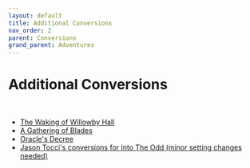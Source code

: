```yaml
---
layout: default
title: Additional Conversions
nav_order: 2
parent: Conversions
grand_parent: Adventures
---
```


# Additional Conversions
<br>

- [The Waking of Willowby Hall](https://docs.google.com/document/d/1khj37-E-feGh4dwDDbBJPHvu0vpEbS7mCGa5OhLQlEA/edit)
- [A Gathering of Blades](https://docs.google.com/document/d/1HbO_K9ae7ifFcMg6sO2y0vOixl2KVwTvXxKqrev5g74/edit)
- [Oracle's Decree](https://docs.google.com/document/d/1kpMuf-ZFIBiPRjThx81BnhMPurU0Ry0cT43iH-RfafQ/)
- [Jason Tocci's conversions for Into The Odd (minor setting changes needed)](https://jasontocci.itch.io/agents-of-the-odd/devlog/180126/adapting-scenarios-for-agents-of-the-odd)
